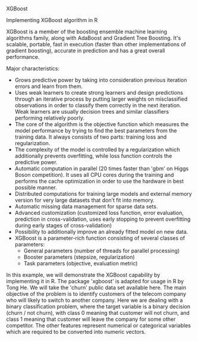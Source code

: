 XGBoost

Implementing XGBoost algorithm in R

XGBoost is a member of the boosting ensemble machine learning algorithms family, along with AdaBoost and Gradient Tree Boosting. It's scalable, portable, fast in execution (faster than other implementations of gradient boosting), accurate in prediction and has a great overall performance.

Major characteristics:

* Grows predictive power by taking into consideration previous iteration errors and learn from them.
* Uses weak learners to create strong learners and design predictions through an iterative process by putting larger weights on misclassified observations in order to classify them correctly in the next iteration. Weak learners are usually decision trees and similar classifiers performing relatively poorly.
* The core of the algorithm is the objective function which measures the model performance by trying to find the best parameters from the training data. It always consists of two parts: training loss and regularization.
* The complexity of the model is controlled by a regularization which additionally prevents overfitting, while loss function controls the predictive power.
* Automatic computation in parallel (20 times faster than 'gbm' on Higgs Boson competition). It uses all CPU cores during the training and performs the cache optimization in order to use the hardware in best possible manner.
* Distributed computations for training large models and external memory version for very large datasets that don’t fit into memory.
* Automatic missing data management for sparse data sets.
*	Advanced customization (customized loss function, error evaluation, prediction in cross-validation, uses early stopping to prevent overfitting during early stages of cross-validation)
*	Possibility to additionally improve an already fitted model on new data.
*	XGBoost is a parameter-rich function consisting of several classes of parameters:
    -	General parameters (number of threads for parallel processing)
    -	Booster parameters (stepsize, regularization)
    - Task parameters (objective, evaluation metric)

In this example, we will demonstrate the XGBoost capability by implementing it in R. The package 'xgboost' is adapted for usage in R by Tong He. We will take the 'churn' public data set available here. The main objective of the problem is to identify customers of the telecom company who will likely to switch to another company. Here we are dealing with a binary classification problem, where the target variable is a binary decision (churn / not churn), with class 0 meaning that customer will not churn, and class 1 meaning that customer will leave the company for some other competitor. The other features represent numerical or categorical variables which are required to be converted into numeric vectors. 
